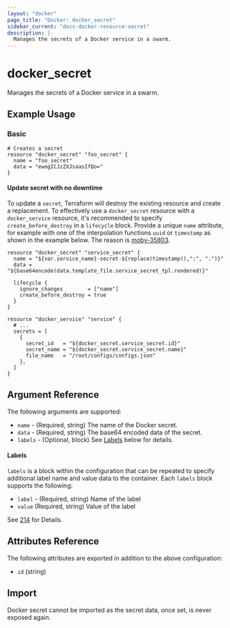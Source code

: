 ```yaml
---
layout: "docker"
page_title: "Docker: docker_secret"
sidebar_current: "docs-docker-resource-secret"
description: |-
  Manages the secrets of a Docker service in a swarm.
---
```


# docker\_secret

Manages the secrets of a Docker service in a swarm.

## Example Usage

### Basic

```hcl
# Creates a secret
resource "docker_secret" "foo_secret" {
  name = "foo_secret"
  data = "ewogICJzZXJsaasIfQo="
}
```

#### Update secret with no downtime
To update a `secret`, Terraform will destroy the existing resource and create a replacement. To effectively use a `docker_secret` resource with a `docker_service` resource, it's recommended to specify `create_before_destroy` in a `lifecycle` block. Provide a unique `name` attribute, for example
with one of the interpolation functions `uuid` or `timestamp` as shown
in the example below. The reason is [moby-35803](https://github.com/moby/moby/issues/35803).

```hcl
resource "docker_secret" "service_secret" {
  name = "${var.service_name}-secret-${replace(timestamp(),":", ".")}"
  data = "${base64encode(data.template_file.service_secret_tpl.rendered)}"

  lifecycle {
    ignore_changes        = ["name"]
    create_before_destroy = true
  }
}

resource "docker_service" "service" {
  # ...
  secrets = [
    {
      secret_id   = "${docker_secret.service_secret.id}"
      secret_name = "${docker_secret.service_secret.name}"
      file_name   = "/root/configs/configs.json"
    },
  ]
}
```

## Argument Reference

The following arguments are supported:

* `name` - (Required, string) The name of the Docker secret.
* `data` - (Required, string) The base64 encoded data of the secret.
* `labels` - (Optional, block) See [Labels](#labels-1) below for details.

<a id="labels-1"></a>
#### Labels

`labels` is a block within the configuration that can be repeated to specify
additional label name and value data to the container. Each `labels` block supports
the following:

* `label` - (Required, string) Name of the label
* `value` (Required, string) Value of the label

See [214](https://github.com/terraform-providers/terraform-provider-docker/issues/214#issuecomment-550128950) for Details.

## Attributes Reference

The following attributes are exported in addition to the above configuration:

* `id` (string)

## Import

Docker secret cannot be imported as the secret data, once set, is never exposed again.
